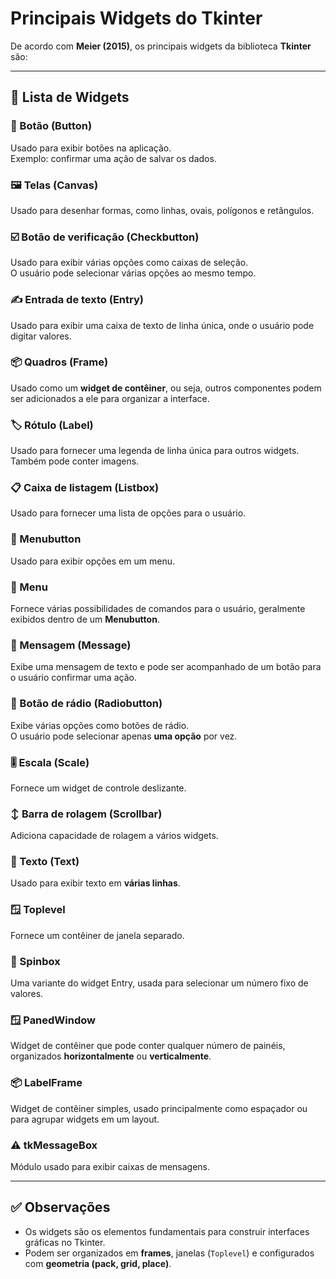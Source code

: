 # Principais Widgets do Tkinter

De acordo com **Meier (2015)**, os principais widgets da biblioteca **Tkinter** são:

---

## 📌 Lista de Widgets

### 🔘 Botão (Button)
Usado para exibir botões na aplicação.  
Exemplo: confirmar uma ação de salvar os dados.

### 🖼️ Telas (Canvas)
Usado para desenhar formas, como linhas, ovais, polígonos e retângulos.

### ☑️ Botão de verificação (Checkbutton)
Usado para exibir várias opções como caixas de seleção.  
O usuário pode selecionar várias opções ao mesmo tempo.

### ✍️ Entrada de texto (Entry)
Usado para exibir uma caixa de texto de linha única, onde o usuário pode digitar valores.

### 📦 Quadros (Frame)
Usado como um **widget de contêiner**, ou seja, outros componentes podem ser adicionados a ele para organizar a interface.

### 🏷️ Rótulo (Label)
Usado para fornecer uma legenda de linha única para outros widgets.  
Também pode conter imagens.

### 📋 Caixa de listagem (Listbox)
Usado para fornecer uma lista de opções para o usuário.

### 📂 Menubutton
Usado para exibir opções em um menu.

### 📑 Menu
Fornece várias possibilidades de comandos para o usuário, geralmente exibidos dentro de um **Menubutton**.

### 💬 Mensagem (Message)
Exibe uma mensagem de texto e pode ser acompanhado de um botão para o usuário confirmar uma ação.

### 🔘 Botão de rádio (Radiobutton)
Exibe várias opções como botões de rádio.  
O usuário pode selecionar apenas **uma opção** por vez.

### 🎚️ Escala (Scale)
Fornece um widget de controle deslizante.

### ↕️ Barra de rolagem (Scrollbar)
Adiciona capacidade de rolagem a vários widgets.

### 📝 Texto (Text)
Usado para exibir texto em **várias linhas**.

### 🪟 Toplevel
Fornece um contêiner de janela separado.

### 🔢 Spinbox
Uma variante do widget Entry, usada para selecionar um número fixo de valores.

### 🪟 PanedWindow
Widget de contêiner que pode conter qualquer número de painéis, organizados **horizontalmente** ou **verticalmente**.

### 📦 LabelFrame
Widget de contêiner simples, usado principalmente como espaçador ou para agrupar widgets em um layout.

### ⚠️ tkMessageBox
Módulo usado para exibir caixas de mensagens.

---

## ✅ Observações
- Os widgets são os elementos fundamentais para construir interfaces gráficas no Tkinter.  
- Podem ser organizados em **frames**, janelas (`Toplevel`) e configurados com **geometria (pack, grid, place)**.
